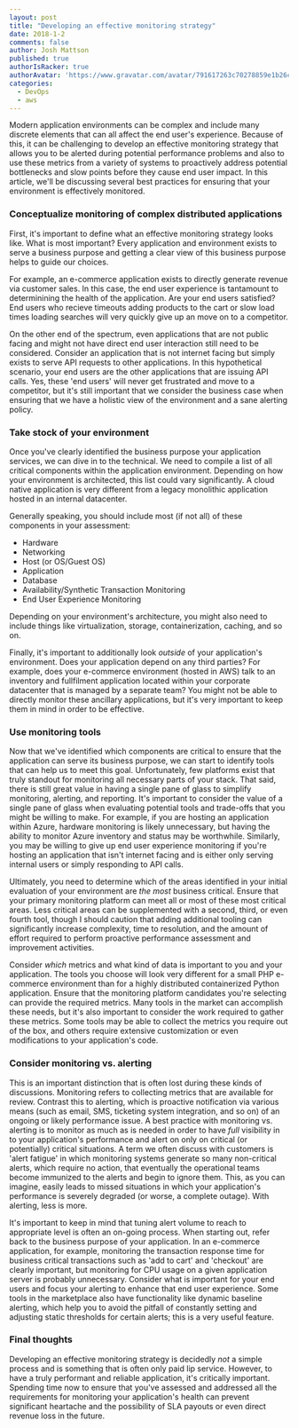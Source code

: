 ```yaml
---
layout: post
title: "Developing an effective monitoring strategy"
date: 2018-1-2
comments: false
author: Josh Mattson
published: true
authorIsRacker: true
authorAvatar: 'https://www.gravatar.com/avatar/791617263c70278859e1b26c15d13eab'
categories:
  - DevOps
  - aws
---
```


Modern application environments can be complex and include many discrete elements that can all affect the end user's experience.  Because of this, it can be challenging to develop an effective monitoring strategy that allows you to be alerted during potential performance problems and also to use these metrics from a variety of systems to proactively address potential bottlenecks and slow points before they cause end user impact.  In this article, we'll be discussing several best practices for ensuring that your environment is effectively monitored.

<!--more-->

### Conceptualize monitoring of complex distributed applications

First, it's important to define what an effective monitoring strategy looks like.  What is most important?  Every application and environment exists to serve a business purpose and getting a clear view of this business purpose helps to guide our choices.

For example, an e-commerce application exists to directly generate revenue via customer sales.  In this case, the end user experience is tantamount to determinining the health of the application.  Are your end users satisfied?  End users who recieve timeouts adding products to the cart or slow load times loading searches will very quickly give up an move on to a competitor.

On the other end of the spectrum, even applications that are not public facing and might not have direct end user interaction still need to be considered.  Consider an application that is not internet facing but simply exists to serve API requests to other applications.  In this hypothetical scenario, your end users are the other applications that are issuing API calls.  Yes, these 'end users' will never get frustrated and move to a competitor, but it's still important that we consider the business case when ensuring that we have a holistic view of the environment and a sane alerting policy.

### Take stock of your environment

Once you've clearly identified the business purpose your application services, we can dive in to the technical.  We need to compile a list of all critical components within the application environment.  Depending on how your environment is architected, this list could vary significantly.  A cloud native application is very different from a legacy monolithic application hosted in an internal datacenter.

Generally speaking, you should include most (if not all) of these components in your assessment:

* Hardware
* Networking
* Host (or OS/Guest OS)
* Application
* Database
* Availability/Synthetic Transaction Monitoring
* End User Experience Monitoring

Depending on your environment's architecture, you might also need to include things like virtualization, storage, containerization, caching, and so on.

Finally, it's important to additionally look _outside_ of your application's environment.  Does your application depend on any third parties?  For example, does your e-commerce environment (hosted in AWS) talk to an inventory and fullfilment application located within your corporate datacenter that is managed by a separate team?  You might not be able to directly monitor these ancillary applications, but it's very important to keep them in mind in order to be effective.

### Use monitoring tools

Now that we've identified which components are critical to ensure that the application can serve its business purpose, we can start to identify tools that can help us to meet this goal.  Unfortunately, few platforms exist that truly standout for monitoring all necessary parts of your stack.  That said, there is still great value in having a single pane of glass to simplify monitoring, alerting, and reporting.  It's important to consider the value of a single pane of glass when evaluating potential tools and trade-offs that you might be willing to make.  For example, if you are hosting an application within Azure, hardware monitoring is likely unnecessary, but having the ability to monitor Azure inventory and status may be worthwhile.  Similarly, you may be willing to give up end user experience monitoring if you're hosting an application that isn't internet facing and is either only serving internal users or simply responding to API calls.

Ultimately, you need to determine which of the areas identified in your initial evaluation of your environment are _the most_ business critical.  Ensure that your primary monitoring platform can meet all or most of these most critical areas.  Less critical areas can be supplemented with a second, third, or even fourth tool, though I should caution that adding additional tooling can significantly increase complexity, time to resolution, and the amount of effort required to perform proactive performance assessment and improvement activities.

Consider _which_ metrics and what kind of data is important to you and your application.  The tools you choose will look very different for a small PHP e-commerce environment than for a highly distributed containerized Python application.  Ensure that the monitoring platform candidates you're selecting can provide the required metrics.  Many tools in the market can accomplish these needs, but it's also important to consider the work required to gather these metrics.  Some tools may be able to collect the metrics you require out of the box, and others require extensive customization or even modifications to your application's code.

### Consider  monitoring vs. alerting

This is an important distinction that is often lost during these kinds of discussions.  Monitoring refers to collecting metrics that are available for review.  Contrast this to alerting, which is proactive notification via various means (such as email, SMS, ticketing system integration, and so on) of an ongoing or likely performance issue.  A best practice with monitoring vs. alerting is to monitor as much as is needed in order to have _full_ visibility in to your application's performance and alert on only on critical (or potentially) critical situations.  A term we often discuss with customers is 'alert fatigue' in which monitoring systems generate so many non-critical alerts, which require no action, that eventually the operational teams become immunized to the alerts and begin to ignore them.  This, as you can imagine, easily leads to missed situations in which your application's performance is severely degraded (or worse, a complete outage).  With alerting, less is more.

It's important to keep in mind that tuning alert volume to reach to appropriate level is often an on-going process.  When starting out, refer back to the business purpose of your application.  In an e-commerce application, for example, monitoring the transaction response time for business critical transactions such as 'add to cart' and 'checkout' are clearly important, but monitoring for CPU usage on a given application server is probably unnecessary.  Consider what is important for your end users and focus your alerting to enhance that end user experience.  Some tools in the marketplace also have functionality like dynamic baseline alerting, which help you to avoid the pitfall of constantly setting and adjusting static thresholds for certain alerts; this is a very useful feature.

### Final thoughts

Developing an effective monitoring strategy is decidedly _not_ a simple process and is something that is often only paid lip service.  However, to have a truly performant and reliable application, it's critically important.  Spending time now to ensure that you've assessed and addressed all the requirements for monitoring your application's health can prevent significant heartache and the possibility of SLA payouts or even direct revenue loss in the future.
